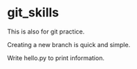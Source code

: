 # git_skills
This is also for git practice.

Creating a new branch is quick and simple.

Write hello.py to print information.